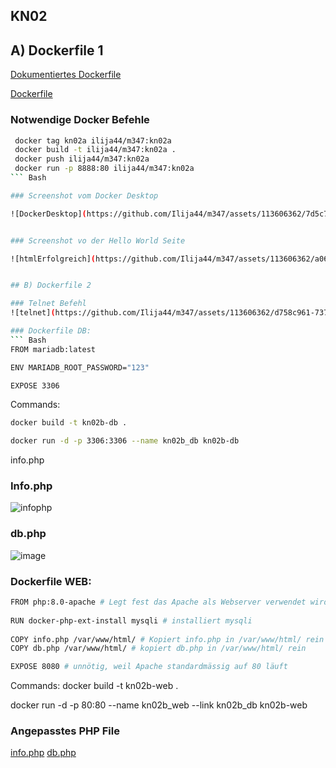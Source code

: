 ## KN02

## A) Dockerfile 1
[Dokumentiertes Dockerfile](https://github.com/Ilija44/m347/blob/main/KN02/Dockerfile.txt)

[Dockerfile](https://github.com/Ilija44/m347/blob/main/KN02/Dockefile)

### Notwendige Docker Befehle
``` Bash
 docker tag kn02a ilija44/m347:kn02a
 docker build -t ilija44/m347:kn02a .
 docker push ilija44/m347:kn02a
 docker run -p 8888:80 ilija44/m347:kn02a
``` Bash

### Screenshot vom Docker Desktop

![DockerDesktop](https://github.com/Ilija44/m347/assets/113606362/7d5c7d3b-dbbd-41ad-b25c-43f6ec052f7d)


### Screenshot vo der Hello World Seite 

![htmlErfolgreich](https://github.com/Ilija44/m347/assets/113606362/a06f099f-c377-416c-9474-a7ac260f17ed)


## B) Dockerfile 2

### Telnet Befehl
![telnet](https://github.com/Ilija44/m347/assets/113606362/d758c961-7370-4de2-8bb2-3c76db4eaf49)

### Dockerfile DB:
``` Bash
FROM mariadb:latest

ENV MARIADB_ROOT_PASSWORD="123"

EXPOSE 3306
```
Commands:

``` bash
docker build -t kn02b-db .

docker run -d -p 3306:3306 --name kn02b_db kn02b-db
```
info.php

### Info.php
![infophp](https://github.com/Ilija44/m347/assets/113606362/93f82147-cfa4-4495-8717-ca3847bca35f)

### db.php
![image](https://github.com/Ilija44/m347/assets/113606362/731c0f5f-299b-4593-9f13-4118c9f2b675)

### Dockerfile WEB:
``` Bash
FROM php:8.0-apache # Legt fest das Apache als Webserver verwendet wird
 
RUN docker-php-ext-install mysqli # installiert mysqli
 
COPY info.php /var/www/html/ # Kopiert info.php in /var/www/html/ rein
COPY db.php /var/www/html/ # kopiert db.php in /var/www/html/ rein

EXPOSE 8080 # unnötig, weil Apache standardmässig auf 80 läuft
```
Commands:
docker build -t kn02b-web .

docker run -d -p 80:80 --name kn02b_web --link kn02b_db kn02b-web

### Angepasstes PHP File

[info.php](https://github.com/Ilija44/m347/blob/main/KN02/Web/info.php)
[db.php](https://github.com/Ilija44/m347/blob/main/KN02/Web/db.php)


